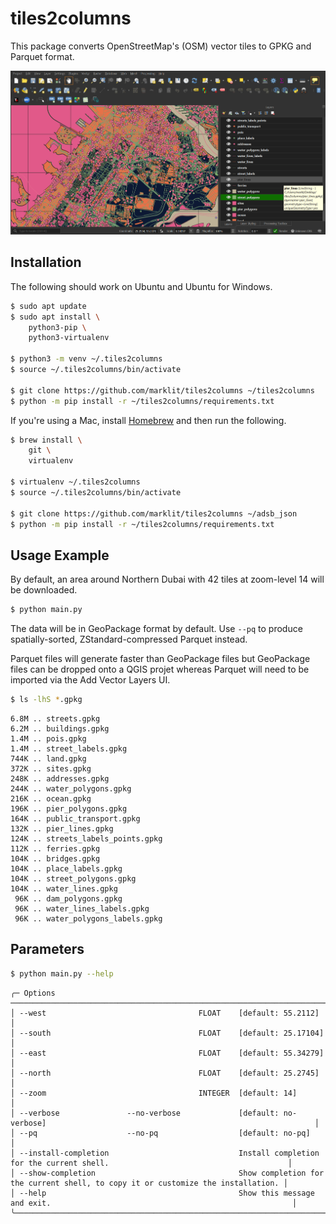 # tiles2columns

This package converts OpenStreetMap's (OSM) vector tiles to GPKG and Parquet format.

![QGIS](qgis-bin_EwGInUL32n.png)

## Installation

The following should work on Ubuntu and Ubuntu for Windows.

```bash
$ sudo apt update
$ sudo apt install \
    python3-pip \
    python3-virtualenv

$ python3 -m venv ~/.tiles2columns
$ source ~/.tiles2columns/bin/activate

$ git clone https://github.com/marklit/tiles2columns ~/tiles2columns
$ python -m pip install -r ~/tiles2columns/requirements.txt
```

If you're using a Mac, install [Homebrew](https://brew.sh/) and then run the following.

```bash
$ brew install \
    git \
    virtualenv

$ virtualenv ~/.tiles2columns
$ source ~/.tiles2columns/bin/activate

$ git clone https://github.com/marklit/tiles2columns ~/adsb_json
$ python -m pip install -r ~/tiles2columns/requirements.txt
```

## Usage Example

By default, an area around Northern Dubai with 42 tiles at zoom-level 14 will be downloaded.

```bash
$ python main.py
```

The data will be in GeoPackage format by default. Use ``--pq`` to produce spatially-sorted, ZStandard-compressed Parquet instead.

Parquet files will generate faster than GeoPackage files but GeoPackage files can be dropped onto a QGIS projet whereas Parquet will need to be imported via the Add Vector Layers UI.

```bash
$ ls -lhS *.gpkg
```

```
6.8M .. streets.gpkg
6.2M .. buildings.gpkg
1.4M .. pois.gpkg
1.4M .. street_labels.gpkg
744K .. land.gpkg
372K .. sites.gpkg
248K .. addresses.gpkg
244K .. water_polygons.gpkg
216K .. ocean.gpkg
196K .. pier_polygons.gpkg
164K .. public_transport.gpkg
132K .. pier_lines.gpkg
124K .. streets_labels_points.gpkg
112K .. ferries.gpkg
104K .. bridges.gpkg
104K .. place_labels.gpkg
104K .. street_polygons.gpkg
104K .. water_lines.gpkg
 96K .. dam_polygons.gpkg
 96K .. water_lines_labels.gpkg
 96K .. water_polygons_labels.gpkg
```
## Parameters

```bash
$ python main.py --help
```

```
╭─ Options ─────────────────────────────────────────────────────────────────────────────────────────────────────────────────────────╮
│ --west                                  FLOAT    [default: 55.2112]                                                               │
│ --south                                 FLOAT    [default: 25.17104]                                                              │
│ --east                                  FLOAT    [default: 55.34279]                                                              │
│ --north                                 FLOAT    [default: 25.2745]                                                               │
│ --zoom                                  INTEGER  [default: 14]                                                                    │
│ --verbose               --no-verbose             [default: no-verbose]                                                            │
│ --pq                    --no-pq                  [default: no-pq]                                                                 │
│ --install-completion                             Install completion for the current shell.                                        │
│ --show-completion                                Show completion for the current shell, to copy it or customize the installation. │
│ --help                                           Show this message and exit.                                                      │
╰───────────────────────────────────────────────────────────────────────────────────────────────────────────────────────────────────╯
```
